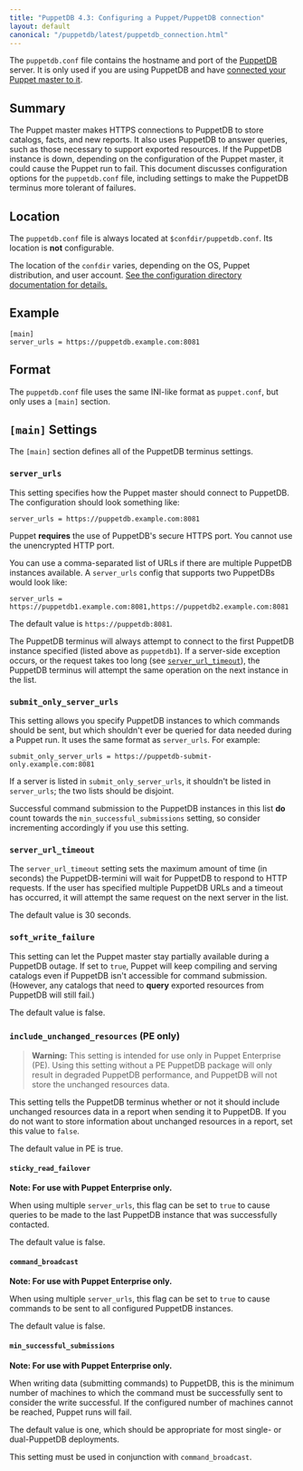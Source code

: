```yaml
---
title: "PuppetDB 4.3: Configuring a Puppet/PuppetDB connection"
layout: default
canonical: "/puppetdb/latest/puppetdb_connection.html"
---
```


[puppetdb_root]: ./index.html
[connect_to_puppetdb]: ./connect_puppet_master.html
[confdir]: {{puppet}}/dirs_confdir.html
[puppetdb_conf]: ./connect_puppet_master.html#edit-puppetdb\.conf

The `puppetdb.conf` file contains the hostname and port of the [PuppetDB][puppetdb_root] server. It is only used if you are using PuppetDB and have [connected your Puppet master to it][connect_to_puppetdb].

Summary
-----

The Puppet master makes HTTPS connections to PuppetDB to store catalogs, facts, and new reports. It also uses PuppetDB to answer queries, such as those necessary to support exported resources. If the PuppetDB instance is down, depending on the configuration of the Puppet master, it could cause the Puppet run to fail. This document discusses configuration options for the `puppetdb.conf` file, including settings to make the PuppetDB terminus more tolerant of failures.

## Location

The `puppetdb.conf` file is always located at `$confdir/puppetdb.conf`. Its location is **not** configurable.

The location of the `confdir` varies, depending on the OS, Puppet distribution, and user account. [See the configuration directory documentation for details.][confdir]

## Example

    [main]
    server_urls = https://puppetdb.example.com:8081

## Format

The `puppetdb.conf` file uses the same INI-like format as `puppet.conf`, but only uses a `[main]` section.

`[main]` Settings
-----

The `[main]` section defines all of the PuppetDB terminus settings.

### `server_urls`

This setting specifies how the Puppet master should connect to PuppetDB. The configuration should look something like:

    server_urls = https://puppetdb.example.com:8081

Puppet **requires** the use of PuppetDB's secure HTTPS port. You cannot use the unencrypted HTTP port.

You can use a comma-separated list of URLs if there are multiple PuppetDB instances available. A `server_urls` config that supports two PuppetDBs would look like:

    server_urls = https://puppetdb1.example.com:8081,https://puppetdb2.example.com:8081

The default value is `https://puppetdb:8081`.

The PuppetDB terminus will always attempt to connect to the first PuppetDB instance specified (listed above as `puppetdb1`). If a server-side exception occurs, or the request takes too long (see [`server_url_timeout`](#serverurltimeout)), the PuppetDB terminus will attempt the same operation on the next instance in the list.

### `submit_only_server_urls`

This setting allows you specify PuppetDB instances to which commands should be sent, but which shouldn't ever be queried for data needed during a Puppet run. It uses the same format as `server_urls`. For example:

    submit_only_server_urls = https://puppetdb-submit-only.example.com:8081

If a server is listed in `submit_only_server_urls`, it shouldn't be listed in `server_urls`; the two lists should be disjoint.

Successful command submission to the PuppetDB instances in this list **do** count towards the `min_successful_submissions` setting, so consider incrementing accordingly if you use this setting.

### `server_url_timeout`

The `server_url_timeout` setting sets the maximum amount of time (in seconds) the PuppetDB-termini will wait for PuppetDB to respond to HTTP requests. If the user has specified multiple PuppetDB URLs and a timeout has occurred, it will attempt the same request on the next server in the list.

The default value is 30 seconds.

### `soft_write_failure`

This setting can let the Puppet master stay partially available during a PuppetDB outage. If set to `true`, Puppet will keep compiling and serving catalogs even if PuppetDB isn't accessible for command submission. (However, any catalogs that need to **query** exported resources from PuppetDB will still fail.)

The default value is false.

### `include_unchanged_resources` (PE only)

> **Warning:** This setting is intended for use only in Puppet Enterprise (PE).
> Using this setting without a PE PuppetDB package will only result in degraded
> PuppetDB performance, and PuppetDB will not store the unchanged resources data.

This setting tells the PuppetDB terminus whether or not it should include
unchanged resources data in a report when sending it to PuppetDB. If you do not
want to store information about unchanged resources in a report, set this value
to `false`.

The default value in PE is true.

#### `sticky_read_failover`

**Note: For use with Puppet Enterprise only.**

When using multiple `server_urls`, this flag can be set to `true` to cause queries to be made to the last PuppetDB instance that was successfully contacted.

The default value is false.

#### `command_broadcast`

**Note: For use with Puppet Enterprise only.**

When using multiple `server_urls`, this flag can be set to `true` to cause commands to be sent to all configured PuppetDB instances.

The default value is false.

#### `min_successful_submissions`

**Note: For use with Puppet Enterprise only.**

When writing data (submitting commands) to PuppetDB, this is the minimum number of machines to which the command must be successfully sent to consider the write successful. If the configured number of machines cannot be reached, Puppet runs will fail.

The default value is one, which should be appropriate for most single- or dual-PuppetDB deployments.

This setting must be used in conjunction with `command_broadcast`.
